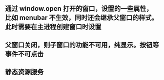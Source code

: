## 通过 window.open 打开的窗口，设置的一些属性，比如 menubar 不生效，同时还会继承父窗口的样式。此时需要在主进程创建窗口时设置

## 父窗口关闭，则子窗口的功能不可用，纯显示。按钮等事件不可点击

## 静态资源服务
